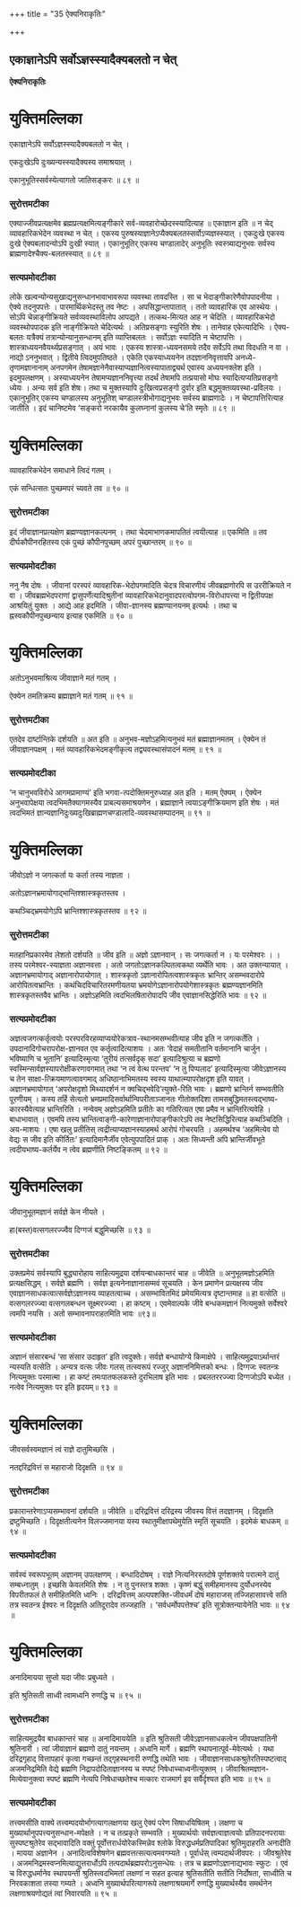 +++
title = "35 ऐक्यनिराकृतिः"

+++


## एकाज्ञानेऽपि सर्वोऽज्ञस्स्यादैक्यबलतो न चेत्

**ऐक्यनिराकृतिः**

# **युक्तिमल्लिका**

एकाज्ञानेऽपि सर्वोऽज्ञस्स्यादैक्यबलतो न चेत् ।

एकदुःखेऽपि दुःख्यन्यस्स्यादैक्यस्य समाश्रयात् ।

एकानुभूतिस्सर्वस्येत्यागतो जातिसङ्करः ॥ ८९ ॥

### **सुरोत्तमटीका**

एक्याज्जीवप्रत्यक्षमेव ब्रह्मप्रत्यक्षमित्यङ्गीकारे सर्व-व्यवहारोच्छेदस्स्यादित्याह ॥ एकाज्ञान इति ॥ न चेद् व्यावहारिकभेदेन व्यवस्था न चेत् । एकस्य पुरुषस्याज्ञानेऽप्यैक्यबलतस्सर्वोऽप्यज्ञस्स्यात् । एकदुःखे एकस्य दुःखे ऐक्यबलादन्योऽपि दुःखी स्यात् । एकानुभूतिर् एकस्य चण्डालादेर् अनुभूतिः स्वस्त्र्याद्यनुभवः सर्वस्य ब्राह्मणादेश्चैक्य-बलतस्स्यात् ॥ ८९ ॥

### **सत्यप्रमोदटीका**

लोके खल्वन्योन्यसुखाद्यनुसन्धानभावाभावरूपा व्यवस्था तावदस्ति । सा च भेदाङ्गीकारेणैवोपपादनीया । ऐक्ये तदनुपपत्तेः । पारमार्थिकभेदस्तु तव नेष्टः । अपसिद्धान्तापातात् । ततो व्यावहारिक एव आस्थेयः । सोऽपि चेन्नाङ्गीक्रियते सर्वव्यवस्थाविलोप आपद्यते । तत्कथ-मित्यत आह न चेदिति । व्यावहारिकभेदो व्यवस्थोपपादक इति नाङ्गीक्रियते चेदित्यर्थः । अतिप्रसङ्गाः स्युरिति शेषः । तानेवाह एकेत्यादिभिः । ऐक्य-बलतः यत्रैक्यं तत्रान्योन्यानुसन्धानम् इति व्याप्तिबलतः । सर्वोऽज्ञः स्यादिति न चेष्टापत्तिः । शास्त्राध्ययनवैयर्थ्यप्रसङ्गात् । अयं भावः । एकस्य शास्त्रा-ध्ययनसमये तदैव सर्वेऽपि तथा विदधति न वा । नाद्यो ऽननुभवात् । द्वितीये त्विदमुपतिष्ठते । एकेति एकस्याध्ययनेन तदज्ञाननिवृत्तावपि अनध्ये-तृणामज्ञानानाम् अनपगमेन तेषामज्ञानेनैवास्याप्यज्ञानित्वस्यापाताद्व्यर्थ एवास्य अध्ययनक्लेश इति । इदमुपलक्षणम् । अस्याध्ययनेन तेषामप्यज्ञाननिवृत्त्या तदर्थं तेषामपि तत्प्रयासो मोघः स्यादित्यप्यतिप्रसङ्गो ध्येयः । अन्यः सर्व इति शेषः। तथा च मुक्तस्यापि दुःखित्वप्रसङ्गो दुर्वार इति बद्धमुक्तव्यवस्था-प्रविलयः । एकानुभूतिर् एकस्य चण्डालस्य अनुभूतिश् चण्डालस्त्रीभोगाद्यनुभवः सर्वस्य ब्राह्मणादेः । न चेष्टापत्तिरित्याह जातीति । इदं चानिष्टमेव ‘सङ्करो नरकायैव कुलघ्नानां कुलस्य चे’ति स्मृतेः ॥ ८९ ॥

# **युक्तिमल्लिका**

व्यावहारिकभेदेन समाधाने त्विदं गतम् ।

एकं सन्धित्सतः पुच्छमपरं च्यवते तव ॥ ९० ॥

### **सुरोत्तमटीका**

इदं जीवाज्ञानप्रत्यक्षेण ब्रह्मण्यज्ञानकल्पनम् । तथा चेदमाभाणकमापतितं त्वयीत्याह ॥ एकमिति ॥ तव दीर्घकौपीनरहितस्य एकं पुच्छं कौपीनपुच्छम् अपरं पुच्छान्तरम् ॥ ९० ॥

### **सत्यप्रमोदटीका**

ननु नैष दोषः । जीवानां परस्परं व्यावहारिक-भेदोपगमादिति चेदत्र विचारणीयं जीवब्रह्मणोरपि स उररीक्रियते न वा । जीवब्रह्मभेदपराणां द्वासुपर्णेत्यादिश्रुतीनां व्यावहारिकभेदानुवादपरत्वोपगम-विरोधापत्त्या न द्वितीयपक्ष आश्रयितुं युक्तः । आद्ये आह इदमिति । जीवा-ज्ञानस्य ब्रह्मण्यानयनम् इत्यर्थः । तथा च ह्नस्वकौपीनपुच्छन्याय इत्याह एकमिति ॥ ९० ॥

# **युक्तिमल्लिका**

अतोऽनुभवमाश्रित्य जीवाज्ञाने मतं गतम् ।

ऐक्येन तमतिक्रम्य ब्रह्माज्ञाने मतं गतम् ॥ ९१ ॥

### **सुरोत्तमटीका**

एतदेव दार्ष्टान्तिके दर्शयति ॥ अत इति ॥ अनुभव-मज्ञोऽहमित्यनुभवं मतं ब्रह्माज्ञानमतम् । ऐक्येन तं जीवाज्ञानपक्षम् । मतं व्यावहारिकभेदमङ्गीकृत्य तद्व्यवस्थासंपादनं मतम् ॥ ९१ ॥

### **सत्यप्रमोदटीका**

‘न चानुभवविरोधे आगमप्रामाण्यं’ इति भगवा-त्पदोक्तिमनुरुध्याह अत इति । मतम् ऐक्यम् । ऐक्येन अनुभवापेक्षया त्वदभिमतैक्यागमस्यैव प्राबल्यसमाश्रयणेन । ब्रह्माज्ञाने त्वयाऽङ्गीक्रियमाण इति शेषः । मतं त्वदभिमतं ज्ञान्यज्ञानिदुःख्यदुःखिब्राह्मणचण्डालादि-व्यवस्थासम्पादनम् ॥ ९१ ॥

# **युक्तिमल्लिका**

जीवोऽज्ञो न जगत्कर्ता यः कर्ता तस्य नाज्ञता ।

अतोऽज्ञानभ्रमायोगाद्भान्तिश्शास्त्रकृतस्तव ।

कथञ्चिद्भ्रमयोगेऽपि भ्रान्तिश्शास्त्रकृतस्तव ॥ ९२ ॥

### **सुरोत्तमटीका**

मतहानिप्रकारमेव लेशतो दर्शयति ॥ जीव इति ॥ अज्ञो ऽज्ञानवान् । सः जगत्कर्ता न । यः परमेश्वरः । । तस्य परमेश्वर-स्याज्ञता अज्ञानवत्ता । अतो जगतोऽज्ञानकल्पितत्वकथा व्यर्थेति भावः । अत उक्तन्यायात् । अज्ञानभ्रमायोगाद् अज्ञानारोपायोगात् । शास्त्रकृतो ऽज्ञानारोपितत्वशास्त्रकृतः भ्रान्तिर् असम्भवदारोपे आरोपितत्वभ्रान्तिः । कथंचिदविचारितरमणीयतया भ्रमयोगेऽज्ञानारोपयोगेशास्त्रकृतः ब्रह्मण्यज्ञानमिति शास्त्रकृतस्तवैव भ्रान्तिः । अज्ञोऽहमिति त्वदभिलषितारोपादपि जीव एवाज्ञानसिद्धेरिति भावः ॥ ९२ ॥

### **सत्यप्रमोदटीका**

अज्ञत्वजगत्कर्तृत्वयोः परस्परविरहव्याप्ययोरेकत्राव-स्थानमसम्भवीत्याह जीव इति न जगत्कर्तेति । उपदानादिगोचरापरोक्ष-ज्ञानवत एव कर्तृत्वादित्याशयः । अतः ‘वेदाहं समतीतानि वर्तमानानि चार्जुन । भविष्याणि च भूतानि’ इत्यादिस्मृत्या ‘तुरीयं तत्सर्वदृक् सदा’ इत्यादिश्रुत्या च ब्रह्मणो स्वस्मिन्सार्वज्ञस्यापरोक्षीकरणावगमात् तथा ‘न त्वं वेत्थ परन्तप’ ‘न तु पिप्पलाद’ इत्यादिस्मृत्या जीवेऽज्ञानस्य च तेन साक्षा-त्क्रियमाणत्वावगमाद् अधिष्ठानाभिमतस्य स्वस्य याथात्म्यापरोक्षदृश इति यावत् । अज्ञानभ्रमायोगात् ‘अपरोक्षदृशो मिथ्यादर्शनं न क्वचिद्भवेदि’त्युक्ते-रिति भावः । ब्रह्मणो भ्रान्तिर्न सम्भवतीति पूरणीयम् । कस्य तर्हि सेत्यतो भ्रमप्रमादिसर्वार्थान्विपरीताञ्जानतः गीतोक्तदिशा तामसबुद्धिमतस्त्वद्भाष्य-कारस्यैवेत्याह भ्रान्तिरिति । नन्वेवम् अज्ञोऽहमिति प्रतीतेः का गतिरित्यत एषा प्रमैव न भ्रान्तिरित्यवेहि । बाधाभावात् । एवमपि तस्य भ्रान्तित्वाङ्गी-कारेणाज्ञानारोपाङ्गीकारेऽपि तव नेष्टसिद्धिरित्याह कथञ्चिदिति । अय-माशयः । एषा खलु प्रतीतिस् त्वद्रीत्याप्यज्ञानस्याहमर्थ आरोपं गोचरयति । अहमर्थश्च ‘अहमित्येव यो वेद्यः स जीव इति कीर्तितः’ इत्यादिमानैर्जीव एवेत्युपपादितं प्राक् । अतः सिध्यन्ती अपि भ्रान्तिर्जीवभूते त्वदीयभाष्य-कर्तर्येव न त्वेव ब्रह्मणीति निष्टङ्कितम् ॥ ९२ ॥

# **युक्तिमल्लिका**

जीवानुभूतमज्ञानं सर्वज्ञे केन नीयते ।

हा(बस्त)वत्सगलरज्ज्वैव दिग्गजं बद्धुमिच्छसि ॥ ९३ ॥

### **सुरोत्तमटीका**

उक्तप्रमेयं सर्वस्यापि बुद्ध्यारोहाय साहित्यमुद्रया दर्शयन्बाधकान्तरं चाह ॥ जीवेति ॥ अनुभूतमज्ञोऽहमिति प्रत्यक्षसिद्धम् । सर्वज्ञे ब्रह्मणि । सर्वज्ञ इत्यनेनाज्ञानासम्मवं सूचयति । केन प्रमाणेन प्रत्यक्षस्य जीव एवाज्ञानसाधकत्वात्सर्वज्ञेऽज्ञानस्य व्याहतत्वाच्च । असम्भावितमिदं प्रमेयमित्यत्र दृष्टान्तमाह ॥ हा वत्सेति ॥ वत्सगलरज्ज्वा वत्सगलबन्धन सूक्ष्मरज्ज्वा । हा कष्टम् । एवमेवाल्पके जीवे बन्धकमज्ञानं नित्यमुक्ते सर्वेश्वरे त्वमपि नयसि । अतो सम्भावनापराहतमिति भावः ॥९३॥

### **सत्यप्रमोदटीका**

अज्ञानं संसारबन्धं ‘सा संसार उदाहृत’ इति त्वदुक्तेः। सर्वज्ञे बन्धायोग्ये किमाक्षेपे । साहित्यमुद्रयाऽर्थान्तरं न्यस्यति वत्सेति । अन्यत्र वत्सः जीवः गलस् तत्स्वरूपं रज्जुर् अज्ञाननिमित्तको बन्धः । दिग्गजः स्वतन्त्रः नित्यमुक्तः परमात्मा । हा कष्टं तमःपातफलकस्ते दुरभिलाष इति भावः । प्रबलतररज्ज्वा दिग्गजोऽपि बध्येत । नत्वेव नित्यमुक्तः पर इति हृदयम्॥ ९३ ॥

# **युक्तिमल्लिका**

जीवसर्वस्वमज्ञानं त्वं राज्ञे दातुमिच्छसि ।

नतद्दरिद्रवित्तं स महाराजो दिदृक्षति ॥ ९४ ॥

### **सुरोत्तमटीका**

प्रकारान्तरेणाऽप्यसम्भावनां दर्शयति ॥ जीवेति ॥ दरिद्रवित्तं दरिद्रस्य जीवस्य वित्तं तदज्ञानम् । दिदृक्षति द्रष्टुमिच्छति । दिदृक्षतीत्यनेन विलज्जमानया यस्य स्थातुमीक्षापथेमुयेति स्मृतिं सूचयति । इदमेकं बाधकम् ॥ ९४ ॥

### **सत्यप्रमोदटीका**

सर्वस्वं स्वरूपभूतम् अज्ञानम् उपलक्षणम् । बन्धादिदोषम् । राज्ञे नित्यनिरस्तदोषे पूर्णशक्तये परात्मने दातुं सम्बध्नातुम् । इच्छसि केवलमिति शेषः । न तु पुनस्तत्र शक्तः । कृष्णं बद्धुं समीहमानस्य दुर्योधनस्येव विपरीतफलं ते समीहितमिति ध्वनिः । दरिद्रवित्तम् अल्पपशक्ति-जीवधर्मं दोषं महाराजस् तज्जिहासावत्त्वे सति तत्र स्वतन्त्र ईश्वरः न दिदृक्षति अतिदूरादेव तज्जहाति । ‘सर्वधर्मोपपत्तेश्च’ इति सूत्रोक्तन्यायेनेति भावः ॥ ९४ ॥

# **युक्तिमल्लिका**

अनादिमायया सुप्तो यदा जीवः प्रबुध्यते ।

इति श्रुतिसती साध्वी त्वामध्वनि रुणद्धि च ॥ ९५ ॥

### **सुरोत्तमटीका**

साहित्यमुद्रयैव बाधकान्तरं चाह ॥ अनादिमाययेति ॥ इति श्रुतिसती जीवेऽज्ञानसाधकत्वेन जीवपक्षपातिनी श्रुतिनारी । त्वां जीवाज्ञानं ब्रह्मणो दातुं नयन्तम् । अध्वनि मार्गे । ब्रह्मणि स्थापनात्पूर्व-मेवेत्यर्थः । यथा दरिद्रगृहाद् वित्तापहारं कृत्वा गच्छन्तं तद्गृहस्थनारी रुणद्धि तथेति भावः । जीवाज्ञानसाधकश्रुतेरतिस्पष्टत्वाद् अजमनिद्रमिति वेद्ये ब्रह्मणि निद्रापदोदिताज्ञानस्य च स्पष्टं निषेधाच्चाध्वनीत्युक्तम् । जीवाश्रितमज्ञान-मित्येवानुक्त्वा स्पष्टं ब्रह्मणि नेत्यपि निषेधाच्छतेश्च मत्कारः राजमार्ग इव सर्वैर्दृश्यत इति भावः ॥ ९५ ॥

### **सत्यप्रमोदटीका**

तत्त्वमसीति वाक्ये तत्त्वम्पदयोर्भागत्यागलक्षणया खलु ऐक्यं परेण सिषाधयिषितम् । लक्षणा च मुख्यार्थानुपपत्त्यनुसन्धान-मपेक्षते । न च तत्प्रकृते सम्भवति । मुख्यार्थयोः सर्वज्ञत्वाज्ञत्वयोः प्रतिपादनपरायाः सुस्पष्टश्रुतेरेव सद्भावादिति वक्तुं पूर्वोत्तरार्धयोरेकस्मिन्नेव श्लोके विरुद्धधर्मप्रतिपादिकां श्रुतिमुदाहरति अनादीति । मायया अज्ञानेन । अनादित्वविशेषणेन ब्रह्मवत्तत्सत्यत्वमवगम्यते । पूर्वार्धस् त्वम्पदार्थजीवपरः । जीवश्रुतेरेव । अजमनिद्रमस्वप्नमित्याद्युत्तरार्धोऽपि तत्पदार्थब्रह्मपरोऽनुसन्धेयः । तत्र च ब्रह्मणोऽज्ञानाद्यभावः स्फुटः । एवं च विरुद्धधर्मानेव स्थापयन्ती श्रुतिस्त्वदभिमतां लक्षणां न सहत इत्याह श्रुतिसतीति सतीति निर्दोषता, साध्वीति च निरवकाशता तस्या गम्यते । अध्वनि मुख्यार्थपरित्यागरूपे लक्षणाश्रयमार्गे रुणद्धि मुख्यार्थस्यैव समर्थनेन लक्षणाश्रयणोद्यतं त्वां निवारयति ॥ ९५ ॥

